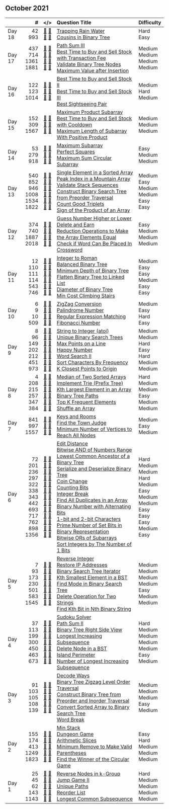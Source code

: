 ## October 2021

||#|</>|Question Title|Difficulty|
|:--|--:|:-:|:--|:--|
|Day 18|42<br>993|[📎](../src/q_1_50/q0042.hpp) [📝](../src/q_1_50/q0042_unittest.hpp)<br>[📎](../src/q_951_1000/q0993.hpp) [📝](../src/q_951_1000/q0993_unittest.hpp)|[Trapping Rain Water](https://leetcode.com/problems/trapping-rain-water/)<br>[Cousins in Binary Tree](https://leetcode.com/problems/cousins-in-binary-tree/)|Hard<br>Easy|
|Day 17|437<br>714<br>1361<br>1881|[📎](../src/q_401_450/q0437.hpp) [📝](../src/q_401_450/q0437_unittest.hpp)<br>[📎](../src/q_701_750/q0714.hpp) [📝](../src/q_701_750/q0714_unittest.hpp)<br>[📎](../src/q_1351_1400/q1361.hpp) [📝](../src/q_1351_1400/q1361_unittest.hpp)<br>[📎](../src/q_1851_1900/q1881.hpp) [📝](../src/q_1851_1900/q1881_unittest.hpp)|[Path Sum III](https://leetcode.com/problems/path-sum-iii/)<br>[Best Time to Buy and Sell Stock with Transaction Fee](https://leetcode.com/problems/best-time-to-buy-and-sell-stock-with-transaction-fee/)<br>[Validate Binary Tree Nodes](https://leetcode.com/problems/validate-binary-tree-nodes/)<br>[Maximum Value after Insertion](https://leetcode.com/problems/maximum-value-after-insertion/)|Medium<br>Medium<br>Medium<br>Medium|
|Day 16|122<br>123<br>1014|[📎](../src/q_101_150/q0122.hpp) [📝](../src/q_101_150/q0122_unittest.hpp)<br>[📎](../src/q_101_150/q0123.hpp) [📝](../src/q_101_150/q0123_unittest.hpp)<br>[📎](../src/q_1001_1050/q1014.hpp) [📝](../src/q_1001_1050/q1014_unittest.hpp)|[Best Time to Buy and Sell Stock II](https://leetcode.com/problems/best-time-to-buy-and-sell-stock-ii/)<br>[Best Time to Buy and Sell Stock III](https://leetcode.com/problems/best-time-to-buy-and-sell-stock-iii/)<br>[Best Sightseeing Pair](https://leetcode.com/problems/best-sightseeing-pair/)|Medium<br>Hard<br>Medium|
|Day 15|152<br>309<br>1567|[📎](../src/q_151_200/q0152.hpp) [📝](../src/q_151_200/q0152_unittest.hpp)<br>[📎](../src/q_301_350/q0309.hpp) [📝](../src/q_301_350/q0309_unittest.hpp)<br>[📎](../src/q_1551_1600/q1567.hpp) [📝](../src/q_1551_1600/q1567_unittest.hpp)|[Maximum Product Subarray](https://leetcode.com/problems/maximum-product-subarray/)<br>[Best Time to Buy and Sell Stock with Cooldown](https://leetcode.com/problems/best-time-to-buy-and-sell-stock-with-cooldown/)<br>[Maximum Length of Subarray With Positive Product](https://leetcode.com/problems/maximum-length-of-subarray-with-positive-product/)|Medium<br>Medium<br>Medium|
|Day 14|53<br>279<br>918|[📎](../src/q_51_100/q0053.hpp) [📝](../src/q_51_100/q0053_unittest.hpp)<br>[📎](../src/q_251_300/q0279.hpp) [📝](../src/q_251_300/q0279_unittest.hpp)<br>[📎](../src/q_901_950/q0918.hpp) [📝](../src/q_901_950/q0918_unittest.hpp)|[Maximum Subarray](https://leetcode.com/problems/maximum-subarray/)<br>[Perfect Squares](https://leetcode.com/problems/perfect-squares/)<br>[Maximum Sum Circular Subarray](https://leetcode.com/problems/maximum-sum-circular-subarray/)|Easy<br>Medium<br>Medium|
|Day 13|540<br>852<br>946<br>1008<br>1534<br>1822|[📎](../src/q_501_550/q0540.hpp) [📝](../src/q_501_550/q0540_unittest.hpp)<br>[📎](../src/q_851_900/q0852.hpp) [📝](../src/q_851_900/q0852_unittest.hpp)<br>[📎](../src/q_901_950/q0946.hpp) [📝](../src/q_901_950/q0946_unittest.hpp)<br>[📎](../src/q_1001_1050/q1008.hpp) [📝](../src/q_1001_1050/q1008_unittest.hpp)<br>[📎](../src/q_1501_1550/q1534.hpp) [📝](../src/q_1501_1550/q1534_unittest.hpp)<br>[📎](../src/q_1801_1850/q1822.hpp) [📝](../src/q_1801_1850/q1822_unittest.hpp)|[Single Element in a Sorted Array](https://leetcode.com/problems/single-element-in-a-sorted-array/)<br>[Peak Index in a Mountain Array](https://leetcode.com/problems/peak-index-in-a-mountain-array/)<br>[Validate Stack Sequences](https://leetcode.com/problems/validate-stack-sequences/)<br>[Construct Binary Search Tree from Preorder Traversal](https://leetcode.com/problems/construct-binary-search-tree-from-preorder-traversal/)<br>[Count Good Triplets](https://leetcode.com/problems/count-good-triplets/)<br>[Sign of the Product of an Array](https://leetcode.com/problems/sign-of-the-product-of-an-array/)|Medium<br>Easy<br>Medium<br>Medium<br>Easy<br>Easy|
|Day 12|374<br>740<br>1887<br>2018|[📎](../src/q_351_400/q0374.hpp) [📝](../src/q_351_400/q0374_unittest.hpp)<br>[📎](../src/q_701_750/q0740.hpp) [📝](../src/q_701_750/q0740_unittest.hpp)<br>[📎](../src/q_1851_1900/q1887.hpp) [📝](../src/q_1851_1900/q1887_unittest.hpp)<br>[📎](../src/q_2001_2050/q2018.hpp) [📝](../src/q_2001_2050/q2018_unittest.hpp)|[Guess Number Higher or Lower](https://leetcode.com/problems/guess-number-higher-or-lower/)<br>[Delete and Earn](https://leetcode.com/problems/delete-and-earn/)<br>[Reduction Operations to Make the Array Elements Equal](https://leetcode.com/problems/reduction-operations-to-make-the-array-elements-equal/)<br>[Check if Word Can Be Placed In Crossword](https://leetcode.com/problems/check-if-word-can-be-placed-in-crossword/)|Easy<br>Medium<br>Medium<br>Medium|
|Day 11|12<br>110<br>111<br>114<br>543<br>746|[📎](../src/q_1_50/q0012.hpp) [📝](../src/q_1_50/q0012_unittest.hpp)<br>[📎](../src/q_101_150/q0110.hpp) [📝](../src/q_101_150/q0110_unittest.hpp)<br>[📎](../src/q_101_150/q0111.hpp) [📝](../src/q_101_150/q0111_unittest.hpp)<br>[📎](../src/q_101_150/q0114.hpp) [📝](../src/q_101_150/q0114_unittest.hpp)<br>[📎](../src/q_501_550/q0543.hpp) [📝](../src/q_501_550/q0543_unittest.hpp)<br>[📎](../src/q_701_750/q0746.hpp) [📝](../src/q_701_750/q0746_unittest.hpp)|[Integer to Roman](https://leetcode.com/problems/integer-to-roman/)<br>[Balanced Binary Tree](https://leetcode.com/problems/balanced-binary-tree/)<br>[Minimum Depth of Binary Tree](https://leetcode.com/problems/minimum-depth-of-binary-tree/)<br>[Flatten Binary Tree to Linked List](https://leetcode.com/problems/flatten-binary-tree-to-linked-list/)<br>[Diameter of Binary Tree](https://leetcode.com/problems/diameter-of-binary-tree/)<br>[Min Cost Climbing Stairs](https://leetcode.com/problems/min-cost-climbing-stairs/)|Medium<br>Easy<br>Easy<br>Medium<br>Easy<br>Easy|
|Day 10|6<br>9<br>10<br>509|[📎](../src/q_1_50/q0006.hpp) [📝](../src/q_1_50/q0006_unittest.hpp)<br>[📎](../src/q_1_50/q0009.hpp) [📝](../src/q_1_50/q0009_unittest.hpp)<br>[📎](../src/q_1_50/q0010.hpp) [📝](../src/q_1_50/q0010_unittest.hpp)<br>[📎](../src/q_501_550/q0509.hpp) [📝](../src/q_501_550/q0509_unittest.hpp)|[ZigZag Conversion](https://leetcode.com/problems/zigzag-conversion/)<br>[Palindrome Number](https://leetcode.com/problems/palindrome-number/)<br>[Regular Expression Matching](https://leetcode.com/problems/regular-expression-matching/)<br>[Fibonacci Number](https://leetcode.com/problems/fibonacci-number/)|Medium<br>Easy<br>Hard<br>Easy|
|Day 9|8<br>96<br>149<br>202<br>212<br>451<br>973|[📎](../src/q_1_50/q0008.hpp) [📝](../src/q_1_50/q0008_unittest.hpp)<br>[📎](../src/q_51_100/q0096.hpp) [📝](../src/q_51_100/q0096_unittest.hpp)<br>[📎](../src/q_101_150/q0149.hpp) [📝](../src/q_101_150/q0149_unittest.hpp)<br>[📎](../src/q_201_250/q0202.hpp) [📝](../src/q_201_250/q0202_unittest.hpp)<br>[📎](../src/q_201_250/q0212.hpp) [📝](../src/q_201_250/q0212_unittest.hpp)<br>[📎](../src/q_451_500/q0451.hpp) [📝](../src/q_451_500/q0451_unittest.hpp)<br>[📎](../src/q_951_1000/q0973.hpp) [📝](../src/q_951_1000/q0973_unittest.hpp)|[String to Integer (atoi)](https://leetcode.com/problems/string-to-integer-atoi/)<br>[Unique Binary Search Trees](https://leetcode.com/problems/unique-binary-search-trees/)<br>[Max Points on a Line](https://leetcode.com/problems/max-points-on-a-line/)<br>[Happy Number](https://leetcode.com/problems/happy-number/)<br>[Word Search II](https://leetcode.com/problems/word-search-ii/)<br>[Sort Characters By Frequency](https://leetcode.com/problems/sort-characters-by-frequency/)<br>[K Closest Points to Origin](https://leetcode.com/problems/k-closest-points-to-origin/)|Medium<br>Medium<br>Hard<br>Easy<br>Hard<br>Medium<br>Medium|
|Day 8|4<br>208<br>215<br>257<br>347<br>384|[📎](../src/q_1_50/q0004.hpp) [📝](../src/q_1_50/q0004_unittest.hpp)<br>[📎](../src/q_201_250/q0208.hpp) [📝](../src/q_201_250/q0208_unittest.hpp)<br>[📎](../src/q_201_250/q0215.hpp) [📝](../src/q_201_250/q0215_unittest.hpp)<br>[📎](../src/q_251_300/q0257.hpp) [📝](../src/q_251_300/q0257_unittest.hpp)<br>[📎](../src/q_301_350/q0347.hpp) [📝](../src/q_301_350/q0347_unittest.hpp)<br>[📎](../src/q_351_400/q0384.hpp) [📝](../src/q_351_400/q0384_unittest.hpp)|[Median of Two Sorted Arrays](https://leetcode.com/problems/median-of-two-sorted-arrays/)<br>[Implement Trie (Prefix Tree)](https://leetcode.com/problems/implement-trie-prefix-tree/)<br>[Kth Largest Element in an Array](https://leetcode.com/problems/kth-largest-element-in-an-array/)<br>[Binary Tree Paths](https://leetcode.com/problems/binary-tree-paths/)<br>[Top K Frequent Elements](https://leetcode.com/problems/top-k-frequent-elements/)<br>[Shuffle an Array](https://leetcode.com/problems/shuffle-an-array/)|Hard<br>Medium<br>Medium<br>Easy<br>Medium<br>Medium|
|Day 7|841<br>997<br>1557|[📎](../src/q_801_850/q0841.hpp) [📝](../src/q_801_850/q0841_unittest.hpp)<br>[📎](../src/q_951_1000/q0997.hpp) [📝](../src/q_951_1000/q0997_unittest.hpp)<br>[📎](../src/q_1551_1600/q1557.hpp) [📝](../src/q_1551_1600/q1557_unittest.hpp)|[Keys and Rooms](https://leetcode.com/problems/keys-and-rooms/)<br>[Find the Town Judge](https://leetcode.com/problems/find-the-town-judge/)<br>[Minimum Number of Vertices to Reach All Nodes](https://leetcode.com/problems/minimum-number-of-vertices-to-reach-all-nodes/)|Medium<br>Easy<br>Medium|
|Day 6|72<br>201<br>236<br>297<br>322<br>338<br>343<br>442<br>693<br>717<br>762<br>898<br>1356|[📎](../src/q_51_100/q0072.hpp) [📝](../src/q_51_100/q0072_unittest.hpp)<br>[📎](../src/q_201_250/q0201.hpp) [📝](../src/q_201_250/q0201_unittest.hpp)<br>[📎](../src/q_201_250/q0236.hpp) [📝](../src/q_201_250/q0236_unittest.hpp)<br>[📎](../src/q_251_300/q0297.hpp) [📝](../src/q_251_300/q0297_unittest.hpp)<br>[📎](../src/q_301_350/q0322.hpp) [📝](../src/q_301_350/q0322_unittest.hpp)<br>[📎](../src/q_301_350/q0338.hpp) [📝](../src/q_301_350/q0338_unittest.hpp)<br>[📎](../src/q_301_350/q0343.hpp) [📝](../src/q_301_350/q0343_unittest.hpp)<br>[📎](../src/q_401_450/q0442.hpp) [📝](../src/q_401_450/q0442_unittest.hpp)<br>[📎](../src/q_651_700/q0693.hpp) [📝](../src/q_651_700/q0693_unittest.hpp)<br>[📎](../src/q_701_750/q0717.hpp) [📝](../src/q_701_750/q0717_unittest.hpp)<br>[📎](../src/q_751_800/q0762.hpp) [📝](../src/q_751_800/q0762_unittest.hpp)<br>[📎](../src/q_851_900/q0898.hpp) [📝](../src/q_851_900/q0898_unittest.hpp)<br>[📎](../src/q_1351_1400/q1356.hpp) [📝](../src/q_1351_1400/q1356_unittest.hpp)|[Edit Distance](https://leetcode.com/problems/edit-distance/)<br>[Bitwise AND of Numbers Range](https://leetcode.com/problems/bitwise-and-of-numbers-range/)<br>[Lowest Common Ancestor of a Binary Tree](https://leetcode.com/problems/lowest-common-ancestor-of-a-binary-tree/)<br>[Serialize and Deserialize Binary Tree](https://leetcode.com/problems/serialize-and-deserialize-binary-tree/)<br>[Coin Change](https://leetcode.com/problems/coin-change/)<br>[Counting Bits](https://leetcode.com/problems/counting-bits/)<br>[Integer Break](https://leetcode.com/problems/integer-break/)<br>[Find All Duplicates in an Array](https://leetcode.com/problems/find-all-duplicates-in-an-array/)<br>[Binary Number with Alternating Bits](https://leetcode.com/problems/binary-number-with-alternating-bits/)<br>[1-bit and 2-bit Characters](https://leetcode.com/problems/1-bit-and-2-bit-characters/)<br>[Prime Number of Set Bits in Binary Representation](https://leetcode.com/problems/prime-number-of-set-bits-in-binary-representation/)<br>[Bitwise ORs of Subarrays](https://leetcode.com/problems/bitwise-ors-of-subarrays/)<br>[Sort Integers by The Number of 1 Bits](https://leetcode.com/problems/sort-integers-by-the-number-of-1-bits/)|Hard<br>Medium<br>Medium<br>Hard<br>Medium<br>Easy<br>Medium<br>Medium<br>Easy<br>Easy<br>Easy<br>Medium<br>Easy|
|Day 5|7<br>93<br>173<br>230<br>501<br>583<br>1545|[📎](../src/q_1_50/q0007.hpp) [📝](../src/q_1_50/q0007_unittest.hpp)<br>[📎](../src/q_51_100/q0093.hpp) [📝](../src/q_51_100/q0093_unittest.hpp)<br>[📎](../src/q_151_200/q0173.hpp) [📝](../src/q_151_200/q0173_unittest.hpp)<br>[📎](../src/q_201_250/q0230.hpp) [📝](../src/q_201_250/q0230_unittest.hpp)<br>[📎](../src/q_501_550/q0501.hpp) [📝](../src/q_501_550/q0501_unittest.hpp)<br>[📎](../src/q_551_600/q0583.hpp) [📝](../src/q_551_600/q0583_unittest.hpp)<br>[📎](../src/q_1501_1550/q1545.hpp) [📝](../src/q_1501_1550/q1545_unittest.hpp)|[Reverse Integer](https://leetcode.com/problems/reverse-integer/)<br>[Restore IP Addresses](https://leetcode.com/problems/restore-ip-addresses/)<br>[Binary Search Tree Iterator](https://leetcode.com/problems/binary-search-tree-iterator/)<br>[Kth Smallest Element in a BST](https://leetcode.com/problems/kth-smallest-element-in-a-bst/)<br>[Find Mode in Binary Search Tree](https://leetcode.com/problems/find-mode-in-binary-search-tree/)<br>[Delete Operation for Two Strings](https://leetcode.com/problems/delete-operation-for-two-strings/)<br>[Find Kth Bit in Nth Binary String](https://leetcode.com/problems/find-kth-bit-in-nth-binary-string/)|Medium<br>Medium<br>Medium<br>Medium<br>Easy<br>Medium<br>Medium|
|Day 4|37<br>113<br>199<br>300<br>450<br>463<br>673|[📎](../src/q_1_50/q0037.hpp) [📝](../src/q_1_50/q0037_unittest.hpp)<br>[📎](../src/q_101_150/q0113.hpp) [📝](../src/q_101_150/q0113_unittest.hpp)<br>[📎](../src/q_151_200/q0199.hpp) [📝](../src/q_151_200/q0199_unittest.hpp)<br>[📎](../src/q_251_300/q0300.hpp) [📝](../src/q_251_300/q0300_unittest.hpp)<br>[📎](../src/q_401_450/q0450.hpp) [📝](../src/q_401_450/q0450_unittest.hpp)<br>[📎](../src/q_451_500/q0463.hpp) [📝](../src/q_451_500/q0463_unittest.hpp)<br>[📎](../src/q_651_700/q0673.hpp) [📝](../src/q_651_700/q0673_unittest.hpp)|[Sudoku Solver](https://leetcode.com/problems/sudoku-solver/)<br>[Path Sum II](https://leetcode.com/problems/path-sum-ii/)<br>[Binary Tree Right Side View](https://leetcode.com/problems/binary-tree-right-side-view/)<br>[Longest Increasing Subsequence](https://leetcode.com/problems/longest-increasing-subsequence/)<br>[Delete Node in a BST](https://leetcode.com/problems/delete-node-in-a-bst/)<br>[Island Perimeter](https://leetcode.com/problems/island-perimeter/)<br>[Number of Longest Increasing Subsequence](https://leetcode.com/problems/number-of-longest-increasing-subsequence/)|Hard<br>Medium<br>Medium<br>Medium<br>Medium<br>Easy<br>Medium|
|Day 3|91<br>103<br>105<br>108<br>139|[📎](../src/q_51_100/q0091.hpp) [📝](../src/q_51_100/q0091_unittest.hpp)<br>[📎](../src/q_101_150/q0103.hpp) [📝](../src/q_101_150/q0103_unittest.hpp)<br>[📎](../src/q_101_150/q0105.hpp) [📝](../src/q_101_150/q0105_unittest.hpp)<br>[📎](../src/q_101_150/q0108.hpp) [📝](../src/q_101_150/q0108_unittest.hpp)<br>[📎](../src/q_101_150/q0139.hpp) [📝](../src/q_101_150/q0139_unittest.hpp)|[Decode Ways](https://leetcode.com/problems/decode-ways/)<br>[Binary Tree Zigzag Level Order Traversal](https://leetcode.com/problems/binary-tree-zigzag-level-order-traversal/)<br>[Construct Binary Tree from Preorder and Inorder Traversal](https://leetcode.com/problems/construct-binary-tree-from-preorder-and-inorder-traversal/)<br>[Convert Sorted Array to Binary Search Tree](https://leetcode.com/problems/convert-sorted-array-to-binary-search-tree/)<br>[Word Break](https://leetcode.com/problems/word-break/)|Medium<br>Medium<br>Medium<br>Easy<br>Medium|
|Day 2|155<br>174<br>413<br>1249<br>1823|[📎](../src/q_151_200/q0155.hpp) [📝](../src/q_151_200/q0155_unittest.hpp)<br>[📎](../src/q_151_200/q0174.hpp) [📝](../src/q_151_200/q0174_unittest.hpp)<br>[📎](../src/q_401_450/q0413.hpp) [📝](../src/q_401_450/q0413_unittest.hpp)<br>[📎](../src/q_1201_1250/q1249.hpp) [📝](../src/q_1201_1250/q1249_unittest.hpp)<br>[📎](../src/q_1801_1850/q1823.hpp) [📝](../src/q_1801_1850/q1823_unittest.hpp)|[Min Stack](https://leetcode.com/problems/min-stack/)<br>[Dungeon Game](https://leetcode.com/problems/dungeon-game/)<br>[Arithmetic Slices](https://leetcode.com/problems/arithmetic-slices/)<br>[Minimum Remove to Make Valid Parentheses](https://leetcode.com/problems/minimum-remove-to-make-valid-parentheses/)<br>[Find the Winner of the Circular Game](https://leetcode.com/problems/find-the-winner-of-the-circular-game/)|Easy<br>Hard<br>Medium<br>Medium<br>Medium|
|Day 1|25<br>45<br>62<br>143<br>1143|[📎](../src/q_1_50/q0025.hpp) [📝](../src/q_1_50/q0025_unittest.hpp)<br>[📎](../src/q_1_50/q0045.hpp) [📝](../src/q_1_50/q0045_unittest.hpp)<br>[📎](../src/q_51_100/q0062.hpp) [📝](../src/q_51_100/q0062_unittest.hpp)<br>[📎](../src/q_101_150/q0143.hpp) [📝](../src/q_101_150/q0143_unittest.hpp)<br>[📎](../src/q_1101_1150/q1143.hpp) [📝](../src/q_1101_1150/q1143_unittest.hpp)|[Reverse Nodes in k-Group](https://leetcode.com/problems/reverse-nodes-in-k-group/)<br>[Jump Game II](https://leetcode.com/problems/jump-game-ii/)<br>[Unique Paths](https://leetcode.com/problems/unique-paths/)<br>[Reorder List](https://leetcode.com/problems/reorder-list/)<br>[Longest Common Subsequence](https://leetcode.com/problems/longest-common-subsequence/)|Hard<br>Medium<br>Medium<br>Medium<br>Medium|

